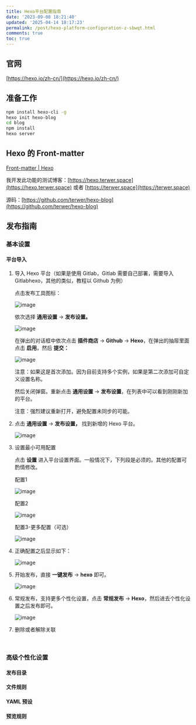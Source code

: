 ```yaml
---
title: Hexo平台配置指南
date: '2023-09-08 18:21:40'
updated: '2025-04-14 18:17:23'
permalink: /post/hexo-platform-configuration-z-sbwqt.html
comments: true
toc: true
---
```




## 官网

[https://hexo.io/zh-cn/](https://hexo.io/zh-cn/)

## 准备工作

```bash
npm install hexo-cli -g
hexo init hexo-blog
cd blog
npm install
hexo server
```

## Hexo 的 Front-matter

[Front-matter | Hexo](https://hexo.io/zh-cn/docs/front-matter)

我开发此功能的测试博客：[https://hexo.terwer.space](https://hexo.terwer.space) 或者 [https://terwer.space](https://terwer.space)

源码：[https://github.com/terwer/hexo-blog](https://github.com/terwer/hexo-blog)

## 发布指南

### 基本设置

#### 平台导入

1. 导入 Hexo 平台（如果是使用 Gitlab，Gitlab 需要自己部署，需要导入 Gitlabhexo，其他的类似，教程以 Github 为例）

    点击发布工具图标：

    ​![image](assets/image-20250414094513-9qsnouw.png)​

    依次选择 **通用设置** -> **发布设置。**

    ​![image](assets/image-20250414094622-c31sxe1.png)​

    在弹出的对话框中依次点击 **插件商店** -> **Github** -> **Hexo**，在弹出的抽屉里面点击 **启用**，然后 **提交：**

    ​![image](assets/image-20250414095404-q7vbqe4.png)​

    <span data-type="text" style="color: var(--b3-font-color9);">注意：如果这是首次添加。因为目前支持多个实例，如果是第二次添加可自定义设置名称。</span>

    然后关闭弹窗。重新点击 **通用设置** -> **发布设置**，在列表中可以看到刚刚新加的平台。

    注意：强烈建议重新打开，避免配置未同步的可能。
2. 点击 **通用设置** -> **发布设置，** 找到新增的 Hexo 平台。

    ​![image](assets/image-20250414095757-pn43kpn.png)​
3. 设置最小可用配置

    点击 **设置** 进入平台设置界面。一般情况下，下列段是必须的。其他的配置可酌情修改。

    配置1

    ​![image](assets/image-20250414100453-fgp9gyq.png)​

    配置2

    ​![image](assets/image-20250414101006-garg4gx.png)​

    配置3-更多配置（可选）

    ​![image](assets/image-20250414101239-c31lnrf.png)​
4. 正确配置之后显示如下：

    ​![image](assets/image-20250414101356-qlqafjx.png)​
5. 开始发布，直接 **一键发布** -> **hexo** 即可。

    ​![image](assets/image-20250414101700-wg2gx84.png)​
6. 常规发布，支持更多个性化设置，点击 **常规发布** -> **Hexo**，然后进去个性化设置之后发布即可。

    ​![image](assets/image-20250414101554-yy4kg5z.png)​
7. 删除或者解除关联

    ‍

### 高级个性化设置

#### 发布目录

#### 文件规则

#### YAML 预设

#### 预览规则

